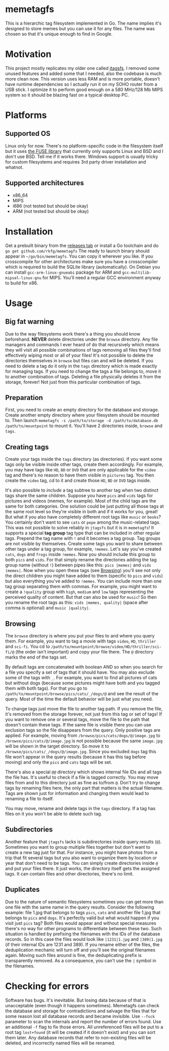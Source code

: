 # memetagfs

This is a hierarchic tag filesystem implemented in Go. The name implies it's designed to store memes but you can use it
for any files. The name was chosen so that it's unique enough to find in Google.

# Motivation

This project mostly replicates my older one called [jtagsfs](https://github.com/rkfg/jtagsfs). I removed some unused features
and added some that I needed, also the codebase is much more clean now. This version uses less RAM and is more portable, doesn't
have runtime dependencies so I actually run it on my SOHO router from a USB stick. I optimize it to perform good enough on a
580 MHz/128 Mb MIPS system so it should be blazing fast on a typical desktop PC.

# Platforms
## Supported OS

Linux only for now. There's no platform-specific code in the filesystem itself but it uses [the FUSE library](https://github.com/bazil/fuse)
that currently only supports Linux and BSD and I don't use BSD. Tell me if it works there. Windows support is usually tricky for
custom filesystems and requires 3rd party driver installation and whatnot. 

## Supported architectures

- x86_64
- MIPS
- i686 (not tested but should be okay)
- ARM (not tested but should be okay)

# Installation

Get a prebuilt binary from the [releases tab](https://github.com/rkfg/memetagfs/releases) or install a Go toolchain and do `go get github.com/rkfg/memetagfs`
The ready to launch binary should appear in `~/go/bin/memetagfs`. You can copy it wherever you like. If you crosscompile for other
architectures make sure you have a crosscompiler which is required to build the SQLite library (automatically). On Debian you can
install `gcc-arm-linux-gnueabi` package for ARM and `gcc-multilib-mipsel-linux-gnu` for MIPS. You'll need a regular GCC environment
anyway to build for x86.

# Usage

## Big fat warning

Due to the way filesystems work there's a thing you should know beforehand. **NEVER** delete directories under the `browse` directory.
Any file managers and commands I ever heard of do that recursively which means they will visit all possible combinations of tags removing
all files they'll find effectively wiping most or all of your files! It's not possible to delete the directories themselves in `browse`
but files can and will be deleted. If you need to delete a tag do it only in the `tags` directory which is made exactly for managing
tags. If you need to change the tags a file belongs to, move it to another combination of tags. Deleting a file physically deletes it
from the storage, forever! Not just from this particular combination of tags.

## Preparation

First, you need to create an empty directory for the database and storage. Create another empty directory where your filesystem should be
mounted to. Then launch `memetagfs -s /path/to/storage -d /path/to/database.db /path/to/mountpoint` to mount it. You'll have 2
directories inside, `browse` and `tags`.

## Creating tags

Create your tags inside the `tags` directory (as directories).
If you want some tags only be visible inside other tags, create them accordingly. For example, you may have tags
like `HD`, `BD` or `DVD` that are only applicable for the `video` tag and there's no reason to have them
visible in `pictures` tag. You then create the `video` tag, cd to it and create those `HD`, `BD` or `DVD`
tags inside.

It's also possible to _include_ a tag subtree to another tag when two distinct tags share the same children. Suppose you have
`pics` and `vids` tags for pictures and videos (memes, for example). Most of the child tags are the same for both categories.
One solution could be just putting all those tags at the same root level so they're visible in both and if it works for you, great!
But what if you also have completely different root tags like `music` or `books`? You certainly don't want to see `cats` or `pepe`
among the music-related tags. This was not possible to solve reliably in `jtagsfs` but it is in `memetagfs`! It supports a special
**tag group** tag type that can be included in other regular tags. Prepend the tag name with `!` and it becomes a tag group.
Tag groups are not visible by themselves. Create some tags you want to share between other tags under a tag group, for example, `!memes`. Let's say you've created `cats`, `dogs` and `frogs` inside `!memes`. Now you should include this group to both `pics` and `vids`. For that simply rename the directories adding the tag group name (without `!`) between pipes like this: `pics |memes|` and
`vids |memes|`. Now when you open these tags (see [Browsing](#Browsing)) you'll see not only the direct children you might have added
to them (specific to `pics` and `vids`) but also everything you've added to `!memes`. You can include more than one tag group
separating them with commas. For example, you might want to create a `!quality` group with `high`, `medium` and `low` tags representing
the perceived quality of content. But that can also be used for `music`! So then you rename the root tags as this: 
`vids |memes, quality|` (space after comma is optional) and `music |quality|`.

## Browsing

The `browse` directory is where you put your files to and where you query them.
For example, you want to tag a movie with tags `video`, `HD`, `thriller` and `sci-fi`. You cd to 
`/path/to/mountpoint/browse/video/HD/thriller/sci-fi/@` (the order isn't important) and copy your file there.
The `@` directory marks the end of the tags set.

By default tags are concatenated with boolean AND so when you search for a file you specify a set of tags that it should
have. You may also exclude some of the tags with `_`. For example, you want to find all pictures of cats but without dogs (because some
pictures might have both and you tagged them with both tags). For that you go to `/path/to/mountpoint/browse/pics/cats/_/dogs/@` and see
the result of the query. Most of the time the default behavior will be just what you need.

To change tags just move the file to another tag path. If you remove the file, it's removed from the storage forever,
not just from this tag or set of tags! If you want to remove one or several tags, move the file to the path that doesn't
contain these tags. If the same file is visible there you can use exclusion tags so the file disappears from the query. Only positive
tags are applied. For example, moving from `/browse/pics/cats/dogs/@/image.jpg` to `/browse/pics/cats/@/image.jpg` is not possible
because the same `image.jpg` will be shown in the target directory. So move it to `/browse/pics/cats/_/dogs/@/image.jpg`. Since you
excluded `dogs` tag this file won't appear in the query results (because it has this tag before moving) and only the `pics` and
`cats` tags will be set.

There's also a special `@@` directory which shows internal file IDs and all tags the file has. It's useful to check
if a file is tagged correctly. You may move files from and to this directory just as fine as to/from `@`. Don't try
to change tags by renaming files here, the only part that matters is the actual filename. Tags are shown just for
information and changing them would lead to renaming a file to itself.

You may move, rename and delete tags in the `tags` directory. If a tag has files on it you won't be able to delete such tag.

## Subdirectories

Another feature that `jtagsfs` lacks is subdirectories inside query results (`@`). Sometimes you want to group multiple files together
but don't want to create a new tag just for that. For instance, you might have photos from a trip that fit several tags but you also
want to organize them by location or year that don't need to be tags. You can simply create directories inside `@` and put your files
there. It just works, the directory itself gets the assigned tags. It can contain files and other directories, there's no limit.

## Duplicates

Due to the nature of semantic filesystems sometimes you can get more than one file with the same name in the query results. Consider the
following example: file 1.jpg that belongs to tags `pics`, `cats` and another file 1.jpg that belongs to `pics` and `dogs`. It's perfectly valid but what would happen if you visit just `pics` tag? Both files would appear and without special measures there's no way
for other programs to differentiate between these two. Such situation is handled by prefixing the filenames with the IDs of the database
records. So in this case the files would look like `|1231|1.jpg` and `|389|1.jpg` (if their internal IDs are 1231 and 389). If you rename
either of the files, the deduplication mechanic will turn off and you'll see the original filenames again. Moving such files around
is fine, the deduplicating prefix is transparently removed. As a consequence, you can't use the `|` symbol in the filenames.

# Checking for errors

Software has bugs. It's inevitable. But losing data because of that is unacceptable (even though it happens sometimes). Memetagfs
can check the database and storage for contradictions and salvage the files that for some reason lost all database records and became
invisible. Use `--fsck` parameter to scan the internals and report the number of errors found. Use an additional `-f` flag to fix those
errors. All unreferenced files will be put to a root tag `lost+found` (it will be created if it doesn't exist) and you can sort them
later. Any database records that refer to non-existing files will be deleted, and incorrectly named files will be renamed.